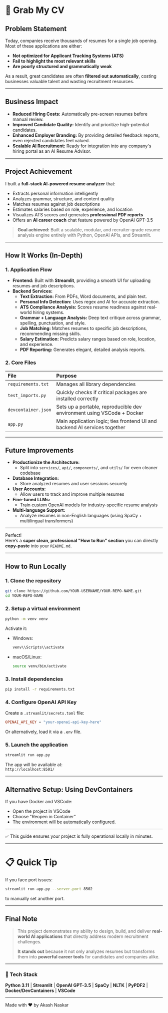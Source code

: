 # 🌟 Grab My CV

## Problem Statement
Today, companies receive thousands of resumes for a single job opening. Most of these applications are either:
- **Not optimized for Applicant Tracking Systems (ATS)**
- **Fail to highlight the most relevant skills**
- **Are poorly structured and grammatically weak**

As a result, great candidates are often **filtered out automatically**, costing businesses valuable talent and wasting recruitment resources.

---

## Business Impact
- **Reduced Hiring Costs:** Automatically pre-screen resumes before manual review.
- **Improved Candidate Quality:** Identify and prioritize high-potential candidates.
- **Enhanced Employer Branding:** By providing detailed feedback reports, even rejected candidates feel valued.
- **Scalable AI Recruitment:** Ready for integration into any company's hiring portal as an AI Resume Advisor.

---

## Project Achievement
I built a **full-stack AI-powered resume analyzer** that:
- Extracts personal information intelligently
- Analyzes grammar, structure, and content quality
- Matches resumes against job descriptions
- Estimates salaries based on role, experience, and location
- Visualizes ATS scores and generates **professional PDF reports**
- Offers an **AI career coach** chat feature powered by OpenAI GPT-3.5

> **Goal achieved:** Built a scalable, modular, and recruiter-grade resume analysis engine entirely with Python, OpenAI APIs, and Streamlit.

---

## How It Works (In-Depth)

### 1. Application Flow
- **Frontend:** Built with **Streamlit**, providing a smooth UI for uploading resumes and job descriptions.
- **Backend Services:**
  - **Text Extraction:** From PDFs, Word documents, and plain text.
  - **Personal Info Detection:** Uses regex and AI for accurate extraction.
  - **ATS Compliance Analysis:** Scores resume readiness against real-world hiring systems.
  - **Grammar + Language Analysis:** Deep text critique across grammar, spelling, punctuation, and style.
  - **Job Matching:** Matches resumes to specific job descriptions, recommending missing skills.
  - **Salary Estimation:** Predicts salary ranges based on role, location, and experience.
  - **PDF Reporting:** Generates elegant, detailed analysis reports.

### 2. Core Files
| File | Purpose |
|:---|:---|
| `requirements.txt` | Manages all library dependencies |
| `test_imports.py` | Quickly checks if critical packages are installed correctly |
| `devcontainer.json` | Sets up a portable, reproducible dev environment using VSCode + Docker |
| `app.py` | Main application logic; ties frontend UI and backend AI services together |

---

## Future Improvements
- **Productionize the Architecture:**
  - Split into `services/`, `api/`, `components/`, and `utils/` for even cleaner codebase
- **Database Integration:**
  - Store analyzed resumes and user sessions securely
- **User Accounts:**
  - Allow users to track and improve multiple resumes
- **Fine-tuned LLMs:**
  - Train custom OpenAI models for industry-specific resume analysis
- **Multi-language Support:**
  - Analyze resumes in non-English languages (using SpaCy + multilingual transformers)

---
Perfect!  
Here’s a **super clean, professional \"How to Run\" section** you can directly **copy-paste** into your `README.md`.

---

## How to Run Locally

### 1. Clone the repository
```bash
git clone https://github.com/YOUR-USERNAME/YOUR-REPO-NAME.git
cd YOUR-REPO-NAME
```

### 2. Setup a virtual environment
```bash
python -m venv venv
```
Activate it:
- Windows:
  ```bash
  venv\\Scripts\\activate
  ```
- macOS/Linux:
  ```bash
  source venv/bin/activate
  ```

### 3. Install dependencies
```bash
pip install -r requirements.txt
```

### 4. Configure OpenAI API Key
Create a `.streamlit/secrets.toml` file:
```toml
OPENAI_API_KEY = "your-openai-api-key-here"
```

Or alternatively, load it via a `.env` file.

### 5. Launch the application
```bash
streamlit run app.py
```
The app will be available at:  
`http://localhost:8501/`

---

## Alternative Setup: Using DevContainers

If you have Docker and VSCode:
- Open the project in VSCode
- Choose \"Reopen in Container\"
- The environment will be automatically configured.

---

✅ This guide ensures your project is fully operational locally in minutes.

---

# 📋 Quick Tip
If you face port issues:
```bash
streamlit run app.py --server.port 8502
```
to manually set another port.

---

## Final Note
> This project demonstrates my ability to design, build, and deliver **real-world AI applications** that directly address modern recruitment challenges.
>
> **It stands out** because it not only analyzes resumes but transforms them into **powerful career tools** for candidates and companies alike.

---

### 🚀 Tech Stack
**Python 3.11** | **Streamlit** | **OpenAI GPT-3.5** | **SpaCy** | **NLTK** | **PyPDF2** | **Docker/DevContainers** | **VSCode**

---

Made with ❤️ by Akash Naskar
